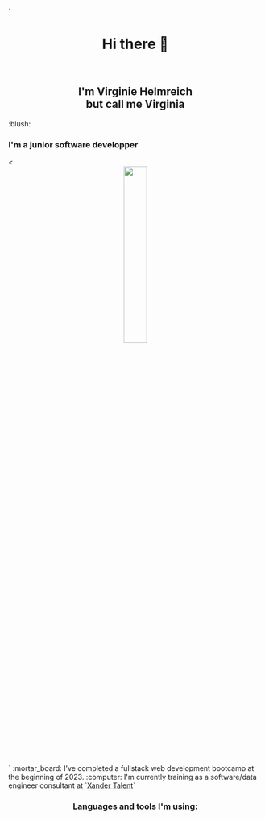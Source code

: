 `<h1 align="center">Hi there 👋</h1>
<br>
<h2 align="center">I'm Virginie Helmreich<br>but call me Virginia</h2>:blush:
<h3>I'm a junior software developper</h3>
<<br>
<div align="center">
  <img display="block" margin-left="auto" margin-right="auto" width="30%" src="https://media.licdn.com/dms/image/D4E03AQEy-3S_tPIvEg/profile-displayphoto-shrink_800_800/0/1686066464006?e=1703116800&v=beta&t=chYlel1d__oc7KeQkif4Sns3JgpUbqCgxG9ih9Hc9sI">
</div>
<br>`
:mortar_board: I've completed a fullstack web development bootcamp at the beginning of 2023.
:computer: I'm currently training as a software/data engineer consultant at `<a href="url">Xander Talent</a></h4>`



<h3 align="center">Languages and tools I'm using:</h3>
<i class="fa-brands fa-html5" fa-lg></i>
<i class="fa-brands fa-css3-alt" style="color: #f8a32a;" fa-lg></i>
<i class="fa-brands fa-square-js" style="color: #eaec55;" fa-lg></i>




<!--
**virginiacodes/VirginiaCodes** is a ✨ _special_ ✨ repository because its `README.md` (this file) appears on your GitHub profile.

Here are some ideas to get you started:

- 🔭 I’m currently working on ...
- 🌱 I’m currently learning ...
- 👯 I’m looking to collaborate on ...
- 🤔 I’m looking for help with ...
- 💬 Ask me about ...
- 📫 How to reach me: ...
- 😄 Pronouns: ...
- ⚡ Fun fact: ...
-->

